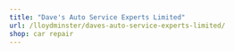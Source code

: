 ```yaml
---
title: "Dave's Auto Service Experts Limited"
url: /lloydminster/daves-auto-service-experts-limited/
shop: car repair
---
```

